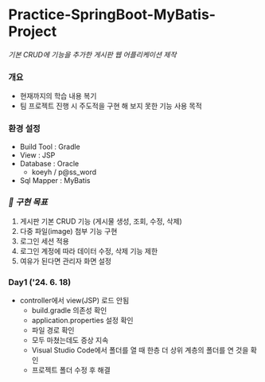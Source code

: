 # Practice-SpringBoot-MyBatis-Project
_기본 CRUD에 기능을 추가한 게시판 웹 어플리케이션 제작_

### 개요
- 현재까지의 학습 내용 복기
- 팀 프로젝트 진행 시 주도적을 구현 해 보지 못한 기능 사용 목적

### 환경 설정
- Build Tool : Gradle
- View : JSP
- Database : Oracle
    - koeyh / p@ss_word
- Sql Mapper : MyBatis

### _📌 구현 목표_
1. 게시판 기본 CRUD 기능 (게시물 생성, 조회, 수정, 삭제)
2. 다중 파일(image) 첨부 기능 구현
3. 로그인 세션 적용
4. 로그인 계정에 따라 데이터 수정, 삭제 기능 제한
5. 여유가 된다면 관리자 화면 설정

### Day1 ('24. 6. 18)
- controller에서 view(JSP) 로드 안됨
    - build.gradle 의존성 확인
    - application.properties 설정 확인
    - 파일 경로 확인
    - 모두 마쳤는데도 증상 지속
    - Visual Studio Code에서 폴더를 열 때 한층 더 상위 계층의 폴더를 연 것을 확인
    - 프로젝트 폴더 수정 후 해결